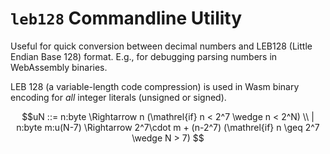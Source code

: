 # `leb128` Commandline Utility

Useful for quick conversion between decimal numbers and LEB128 (Little Endian Base 128) format.
E.g., for debugging parsing numbers in WebAssembly binaries.

LEB 128 (a variable-length code compression) is used in Wasm binary encoding for _all_ integer literals (unsigned or signed).


$$uN ::= n:byte \Rightarrow n      (\mathrel{if} n < 2^7 \wedge n < 2^N) \\
| n:byte m:u(N-7)   \Rightarrow 2^7\cdot m + (n-2^7) (\mathrel{if} n \geq 2^7 \wedge N > 7) $$
